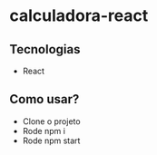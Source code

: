 # calculadora-react

## Tecnologias
- React

## Como usar?
- Clone o projeto
- Rode npm i
- Rode npm start
